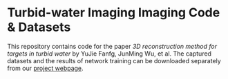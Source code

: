 # Turbid-water Imaging Imaging Code & Datasets

This repository contains code for the paper _3D reconstruction method for targets in turbid water_ by YuJie Fanfg, JunMing Wu, et al. The captured datasets and the results of network training can be downloaded separately from our [project webpage](https://pan.baidu.com/s/1ZMXK9iy4z83yjjqJIAd9pw).

## 
